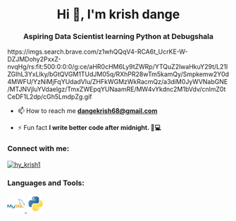 <h1 align="center">Hi 👋, I'm krish dange</h1>
<h3 align="center">Aspiring Data Scientist learning Python at Debugshala</h3>
https://imgs.search.brave.com/z1whQQqV4-RCA6t_UcrKE-W-DZJMDohy2PxxZ-nvqHg/rs:fit:500:0:0:0/g:ce/aHR0cHM6Ly9tZWRp/YTQuZ2lwaHkuY29t/L21lZGlhL3YxLlky/bGtQVGM1TUdJM05q/RXhPR28wTm5kamQy/Smpkemw2Y0d4MWFU/YzNiMjFqYUdadVlu/ZHFkWGMzWkRacmQz/a3diM0JyWVNabGNE/MTJNVjluYVdaelgz/TmxZWEpqYUNaamRE/MW4vYkdnc2M1bVdv/cnlmZ0tCeDF1L2dp/cGh5LmdpZg.gif

- 📫 How to reach me **dangekrish68@gmail.com**

- ⚡ Fun fact **I write better code after midnight. 🌙💻**

<h3 align="left">Connect with me:</h3>
<p align="left">
<a href="https://instagram.com/hy_krish1" target="blank"><img align="center" src="https://raw.githubusercontent.com/rahuldkjain/github-profile-readme-generator/master/src/images/icons/Social/instagram.svg" alt="hy_krish1" height="30" width="40" /></a>
</p>

<h3 align="left">Languages and Tools:</h3>
<p align="left"> <a href="https://www.mysql.com/" target="_blank" rel="noreferrer"> <img src="https://raw.githubusercontent.com/devicons/devicon/master/icons/mysql/mysql-original-wordmark.svg" alt="mysql" width="40" height="40"/> </a> <a href="https://www.python.org" target="_blank" rel="noreferrer"> <img src="https://raw.githubusercontent.com/devicons/devicon/master/icons/python/python-original.svg" alt="python" width="40" height="40"/> </a> </p>
